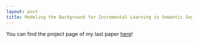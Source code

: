 ```yaml
---
layout: post
title: Modeling the Background for Incremental Learning in Semantic Segmentation
---
```


You can find the project page of my last paper [here](/MiB)!
